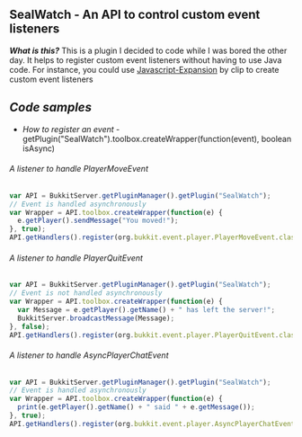 ## SealWatch - An API to control custom event listeners

***What is this?*** This is a plugin I decided to code while I was bored the other day. It helps to register custom event listeners without having to use Java code.
For instance, you could use <a href="https://github.com/PlaceholderAPI/Javascript-Expansion">Javascript-Expansion</a> by clip to create custom event listeners

## ***Code samples***
- *How to register an event* - getPlugin("SealWatch").toolbox.createWrapper(function(event), boolean isAsync)
###### A listener to handle PlayerMoveEvent
```javascript
var API = BukkitServer.getPluginManager().getPlugin("SealWatch");
// Event is handled asynchronously
var Wrapper = API.toolbox.createWrapper(function(e) {
  e.getPlayer().sendMessage("You moved!");
}, true);
API.getHandlers().register(org.bukkit.event.player.PlayerMoveEvent.class, Wrapper);
```

###### A listener to handle PlayerQuitEvent
```javascript
var API = BukkitServer.getPluginManager().getPlugin("SealWatch");
// Event is not handled asynchronously
var Wrapper = API.toolbox.createWrapper(function(e) {
  var Message = e.getPlayer().getName() + " has left the server!";
  BukkitServer.broadcastMessage(Message);
}, false);
API.getHandlers().register(org.bukkit.event.player.PlayerQuitEvent.class, Wrapper);
```

###### A listener to handle AsyncPlayerChatEvent
```javascript
var API = BukkitServer.getPluginManager().getPlugin("SealWatch");
// Event is handled asynchronously
var Wrapper = API.toolbox.createWrapper(function(e) {
  print(e.getPlayer().getName() + " said " + e.getMessage());
}, true);
API.getHandlers().register(org.bukkit.event.player.AsyncPlayerChatEvent.class, Wrapper);
```
